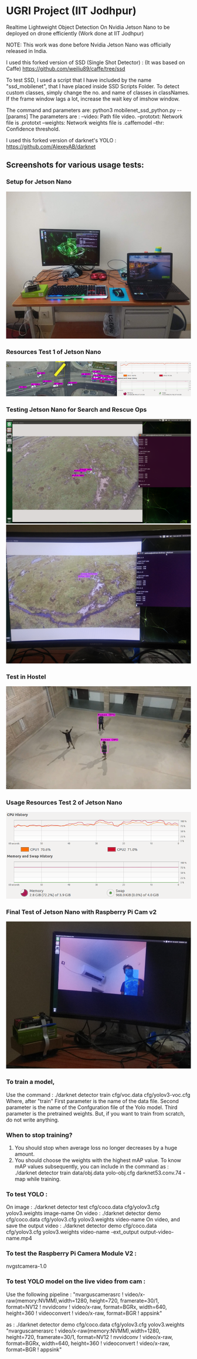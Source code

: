 # UGRI Project (IIT Jodhpur)
Realtime Lightweight Object Detection On Nvidia Jetson Nano to be deployed on drone efficiently (Work done at IIT Jodhpur)

NOTE: This work was done before Nvidia Jetson Nano was officially released in India.

I used this forked version of SSD (Single Shot Detector) :
(It was based on Caffe)
https://github.com/weiliu89/caffe/tree/ssd

To test SSD, 
I used a script that I have included by the name "ssd_mobilenet", that I have placed inside SSD Scripts Folder.
To detect custom classes, simply change the no. and name of classes in classNames.
If the frame window lags a lot, increase the wait key of imshow window.

The command and parameters are:
python3 mobilenet_ssd_python.py --[params] 
The parameters are :
–video: Path file video.
–prototxt: Network file is .prototxt
–weights: Network weights file is .caffemodel
–thr: Confidence threshold.

I used this forked version of darknet's YOLO :
https://github.com/AlexeyAB/darknet

## Screenshots for various usage tests:
### Setup for Jetson Nano
<img src="screenshots/setup.jpg" width="600" height="400" title="setup">

### Resources Test 1 of Jetson Nano
<img src="screenshots/cpu.png" title="cpu">

### Testing Jetson Nano for Search and Rescue Ops
<img src="screenshots/rescue.png" title="search">

<img src="screenshots/search.jpg" title="search">

### Test in Hostel
<img src="screenshots/hostel.jpg" title="hostel">

### Usage Resources Test 2 of Jetson Nano
<img src="screenshots/usage.png" title="usage">

### Final Test of Jetson Nano with Raspberry Pi Cam v2
<img src="screenshots/yo.jpg" width="600" height="400" title="camtest">


### To train a model,
Use the command :
./darknet detector train cfg/voc.data cfg/yolov3-voc.cfg 
Where, after "train"
First parameter is the name of the data file.
Second parameter is the name of the Confguration file of the Yolo model.
Third parameter is the pretrained weights. 
But, if you want to train from scratch, do not write anything.

### When to stop training?
1. You should stop when average loss no longer decreases by a huge amount.
2. You should choose the weights with the highest mAP value. 
To know mAP values subsequently, you can include in the command as :
./darknet detector train data/obj.data yolo-obj.cfg darknet53.conv.74 -map
while training.

### To test YOLO :
On image :
./darknet detector test cfg/coco.data cfg/yolov3.cfg yolov3.weights image-name
On video :
./darknet detector demo cfg/coco.data cfg/yolov3.cfg yolov3.weights video-name
On video, and save the output video :
./darknet detector demo cfg/coco.data cfg/yolov3.cfg yolov3.weights video-name -ext_output output-video-name.mp4

### To test the Raspberry Pi Camera Module V2 :
nvgstcamera-1.0

### To test YOLO model on the live video from cam :
Use the following pipeline :
"nvarguscamerasrc ! video/x-raw(memory:NVMM),width=1280, height=720, framerate=30/1, format=NV12 ! nvvidconv ! video/x-raw, format=BGRx, width=640, height=360 ! videoconvert ! video/x-raw, format=BGR ! appsink"

as :
./darknet detector demo cfg/coco.data cfg/yolov3.cfg yolov3.weights "nvarguscamerasrc ! video/x-raw(memory:NVMM),width=1280, height=720, framerate=30/1, format=NV12 ! nvvidconv ! video/x-raw, format=BGRx, width=640, height=360 ! videoconvert ! video/x-raw, format=BGR ! appsink"


